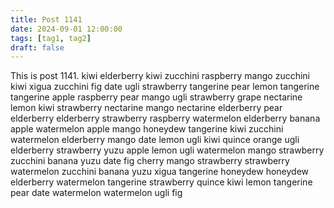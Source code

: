 ```yaml
---
title: Post 1141
date: 2024-09-01 12:00:00
tags: [tag1, tag2]
draft: false
---
```

This is post 1141.
kiwi
elderberry
kiwi
zucchini
raspberry
mango
zucchini
kiwi
xigua
zucchini
fig
date
ugli
strawberry
tangerine
pear
lemon
tangerine
tangerine
apple
raspberry
pear
mango
ugli
strawberry
grape
nectarine
lemon
kiwi
strawberry
nectarine
mango
nectarine
elderberry
pear
elderberry
elderberry
strawberry
raspberry
watermelon
elderberry
banana
apple
watermelon
apple
mango
honeydew
tangerine
kiwi
zucchini
watermelon
elderberry
mango
date
lemon
ugli
kiwi
quince
orange
ugli
elderberry
strawberry
yuzu
apple
lemon
ugli
watermelon
mango
strawberry
zucchini
banana
yuzu
date
fig
cherry
mango
strawberry
strawberry
watermelon
zucchini
banana
yuzu
xigua
tangerine
honeydew
honeydew
elderberry
watermelon
tangerine
strawberry
quince
kiwi
lemon
tangerine
pear
date
watermelon
watermelon
ugli
fig
